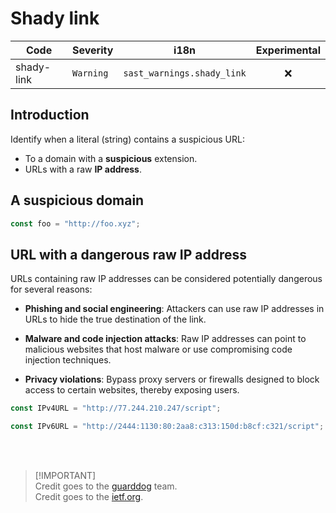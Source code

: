 # Shady link
| Code | Severity | i18n | Experimental |
| --- | --- | --- | :-: |
| shady-link | `Warning` | `sast_warnings.shady_link` | ❌ | 

## Introduction

Identify when a literal (string) contains a suspicious URL:
  - To a domain with a **suspicious** extension.
  - URLs with a raw **IP address**.

## A suspicious domain

```js
const foo = "http://foo.xyz";
```

## URL with a dangerous raw IP address

URLs containing raw IP addresses can be considered potentially dangerous for several reasons:

  - **Phishing and social engineering**: Attackers can use raw IP addresses in URLs to hide the true destination of the link.

  - **Malware and code injection attacks**: Raw IP addresses can point to malicious websites that host malware or use compromising code injection techniques.

  - **Privacy violations**: Bypass proxy servers or firewalls designed to block access to certain websites, thereby exposing users.

```js
const IPv4URL = "http://77.244.210.247/script";

const IPv6URL = "http://2444:1130:80:2aa8:c313:150d:b8cf:c321/script"; 
```

<br />
<br />

> [!IMPORTANT]\
> Credit goes to the [guarddog](https://github.dev/DataDog/guarddog) team.\
> Credit goes to the [ietf.org](https://www.ietf.org/rfc/rfc3986.txt).

